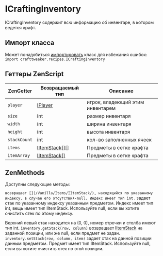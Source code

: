 # ICraftingInventory

ICraftingInventory содержит всю информацию об инвентаре, в котором ведется крафт.

## Импорт класса

Может понадобиться [импортировать](/AdvancedFunctions/Import/) класс для избежания ошибок:  
`import crafttweaker.recipes.ICraftingInventory`

## Геттеры ZenScript

| ZenGetter    | Возвращаемый тип                             | Описание                         |
| ------------ | -------------------------------------------- | -------------------------------- |
| `player`     | [IPlayer](/Vanilla/Players/IPlayer/)         | игрок, владеющий этим инвентарем |
| `size`       | int                                          | размер инвентаря                 |
| `width`      | int                                          | ширина инвентаря                 |
| `height`     | int                                          | высота инвентаря                 |
| `stackCount` | int                                          | кол-во заполненных ячеек         |
| `items`      | [IItemStack[][]](/Vanilla/Items/IItemStack/) | Предметы в сетке крафта          |
| `itemArray`  | [IItemStack[]](/Vanilla/Items/IItemStack/)   | Предметы в сетке крафта          |

## ZenMethods

Доступны следующие методы:

`` возвращает [](/Vanilla/Items/IItemStack/), находящийся по указанному индексу, в случае его отсутствия-null. Индекс имеет тип int. `` задает стак по указанному индексу указанным предметом. Индекс имеет тип int, вещь имеет тип IItemStack. Используйте null, если вы хотите очистить стек по этому индексу.

Верхний левый стак находится на (0, 0), номер строчки и столба имеют тип int. `inventory.getStack(row, column)` возвращает [IItemStack](/Vanilla/Items/IItemStack/) на заданной позиции, или же null, если предмет не задан. `inventory.setStack(row, column, item)` задает стак на данной позиции данным предметом. Предмет имеет тип IItemStack. Используйте null, если вы хотите очистить стек по этой позиции.